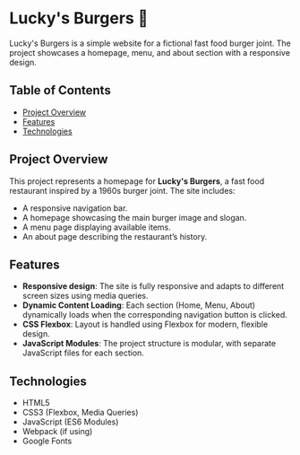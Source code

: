 # Lucky's Burgers 🍔

Lucky's Burgers is a simple website for a fictional fast food burger joint. The project showcases a homepage, menu, and about section with a responsive design.

## Table of Contents

- [Project Overview](#project-overview)
- [Features](#features)
- [Technologies](#technologies)

## Project Overview

This project represents a homepage for **Lucky's Burgers**, a fast food restaurant inspired by a 1960s burger joint. The site includes:
- A responsive navigation bar.
- A homepage showcasing the main burger image and slogan.
- A menu page displaying available items.
- An about page describing the restaurant’s history.

## Features

- **Responsive design**: The site is fully responsive and adapts to different screen sizes using media queries.
- **Dynamic Content Loading**: Each section (Home, Menu, About) dynamically loads when the corresponding navigation button is clicked.
- **CSS Flexbox**: Layout is handled using Flexbox for modern, flexible design.
- **JavaScript Modules**: The project structure is modular, with separate JavaScript files for each section.

## Technologies
- HTML5
- CSS3 (Flexbox, Media Queries)
- JavaScript (ES6 Modules)
- Webpack (if using)
- Google Fonts
